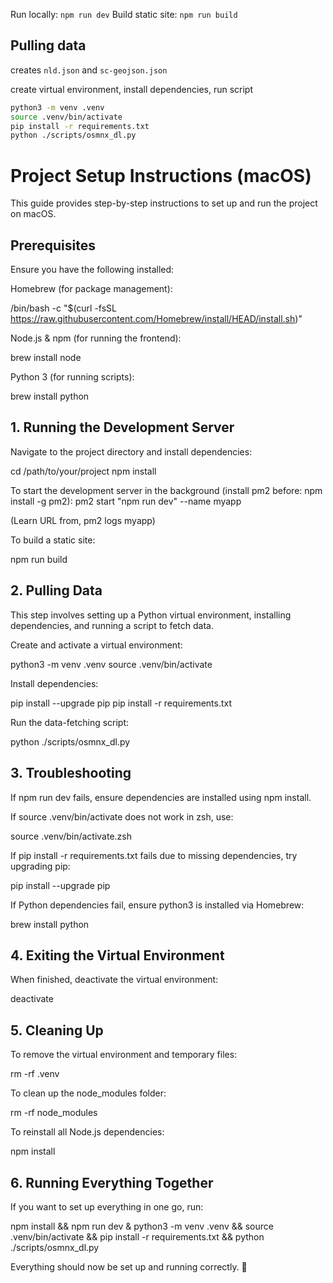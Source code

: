 Run locally: `npm run dev`
Build static site: `npm run build`

## Pulling data

creates `nld.json` and `sc-geojson.json`

create virtual environment, install dependencies, run script

```bash
python3 -m venv .venv
source .venv/bin/activate
pip install -r requirements.txt
python ./scripts/osmnx_dl.py
```


# Project Setup Instructions (macOS)

This guide provides step-by-step instructions to set up and run the project on macOS. 

## Prerequisites

Ensure you have the following installed:

Homebrew (for package management):

/bin/bash -c "$(curl -fsSL https://raw.githubusercontent.com/Homebrew/install/HEAD/install.sh)"

Node.js & npm (for running the frontend):

brew install node

Python 3 (for running scripts):

brew install python

## 1. Running the Development Server

Navigate to the project directory and install dependencies:

cd /path/to/your/project
npm install

To start the development server in the background (install pm2 before: npm install -g pm2):
pm2 start "npm run dev" --name myapp

(Learn URL from, pm2 logs myapp)

To build a static site:

npm run build

## 2. Pulling Data

This step involves setting up a Python virtual environment, installing dependencies, and running a script to fetch data.

Create and activate a virtual environment:

python3 -m venv .venv
source .venv/bin/activate

Install dependencies:

pip install --upgrade pip
pip install -r requirements.txt

Run the data-fetching script:

python ./scripts/osmnx_dl.py

## 3. Troubleshooting

If npm run dev fails, ensure dependencies are installed using npm install.

If source .venv/bin/activate does not work in zsh, use:

source .venv/bin/activate.zsh

If pip install -r requirements.txt fails due to missing dependencies, try upgrading pip:

pip install --upgrade pip

If Python dependencies fail, ensure python3 is installed via Homebrew:

brew install python

## 4. Exiting the Virtual Environment

When finished, deactivate the virtual environment:

deactivate

## 5. Cleaning Up

To remove the virtual environment and temporary files:

rm -rf .venv

To clean up the node_modules folder:

rm -rf node_modules

To reinstall all Node.js dependencies:

npm install

## 6. Running Everything Together

If you want to set up everything in one go, run:

npm install && npm run dev &
python3 -m venv .venv && source .venv/bin/activate && pip install -r requirements.txt && python ./scripts/osmnx_dl.py

Everything should now be set up and running correctly. 🚀
